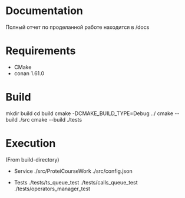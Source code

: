 # Documentation 
Полный отчет по проделанной работе находится в /docs

# Requirements
* CMake
* conan 1.61.0

# Build
mkdir build
cd build
cmake -DCMAKE_BUILD_TYPE=Debug ../
cmake --build ./src
cmake --build ./tests

# Execution
(From build-directory)

* Service
./src/ProteiCourseWork ./src/config.json

* Tests
./tests/ts_queue_test
./tests/calls_queue_test 
./tests/operators_manager_test 